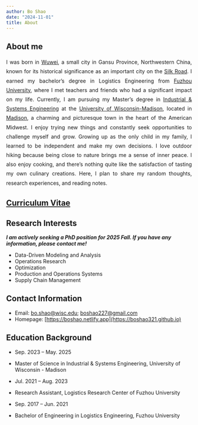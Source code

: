 ```yaml
---
author: Bo Shao
date: "2024-11-01"
title: About
---
```


## About me


<p style="text-align: justify; line-height: 1.8;">
I was born in <a href="https://en.wikipedia.org/wiki/Wuwei,_Gansu">Wuwei</a>, a small city in Gansu Province, Northwestern China, known for its historical significance as an important city on the <a href="https://en.wikipedia.org/wiki/Silk_Road">Silk Road</a>. I earned my bachelor’s degree in Logistics Engineering from <a href="https://www.fzu.edu.cn/">Fuzhou University</a>, where I met teachers and friends who had a significant impact on my life. Currently, I am pursuing my Master’s degree in <a href="https://engineering.wisc.edu/departments/industrial-systems-engineering">Industrial & Systems Engineering</a> at the <a href="https://www.wisc.edu">University of Wisconsin-Madison</a>, located in <a href="https://www.visitmadison.com/">Madison</a>, a charming and picturesque town in the heart of the American Midwest. I enjoy trying new things and constantly seek opportunities to challenge myself and grow. Growing up as the only child in my family, I learned to be independent and make my own decisions. I love outdoor hiking because being close to nature brings me a sense of inner peace. I also enjoy cooking, and there’s nothing quite like the satisfaction of tasting my own culinary creations. Here, I plan to share my random thoughts, research experiences, and reading notes.
</p>


## [Curriculum Vitae](https://raw.githubusercontent.com/boshao321/boshao/main/pdf/CV_Bo_Shao.pdf)



## Research Interests

***I am actively seeking a PhD position for 2025 Fall. If you have any information, please contact me!***
- Data-Driven Modeling and Analysis
- Operations Research
- Optimization
- Production and Operations Systems
- Supply Chain Management

## Contact Information

- Email: [bo.shao@wisc.edu](mailto:bo.shao@wisc.edu); [boshao227@gmail.com](mailto:boshao227@gmail.com)
- Homepage: [https://boshao.netlify.app](https://boshao321.github.io)

## Education Background

- Sep. 2023 – May. 2025<br>
- Master of Science in Industrial & Systems Engineering, University of Wisconsin - Madison

- Jul. 2021 – Aug. 2023<br>
- Research Assistant, Logistics Research Center of Fuzhou University

- Sep. 2017 – Jun. 2021<br>
- Bachelor of Engineering in Logistics Engineering, Fuzhou University

